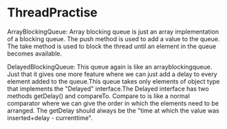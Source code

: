 ThreadPractise
==============

ArrayBlockingQueue:
Array blocking queue is just an array implementation of a blocking queue. The push method is used to add a value to the queue.
The take method is used to block the thread until an element in the queue becomes available.

DelayedBlockingQueue:
This queue again is like an arrayblockingqueue. Just that it gives one more feature where we can just add a delay to every element
added to the queue.This queue takes only elements of object type that implements the "Delayed" interface.The Delayed interface
has two methods getDelay() and compareTo. Compare to is like a normal comparator where we can give the order in which the elements
need to be arranged. The getDelay should always be the "time at which the value was inserted+delay - currenttime".



